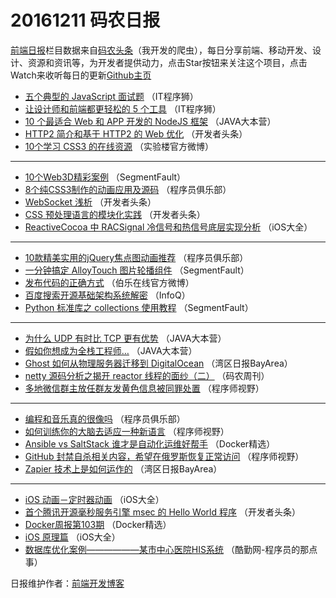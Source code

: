 # 20161211 码农日报

[前端日报](https://qdkfweb.cn/c/news)栏目数据来自[码农头条](https://toutiao.qdkfweb.cn/)（我开发的爬虫），每日分享前端、移动开发、设计、资源和资讯等，为开发者提供动力，点击Star按钮来关注这个项目，点击Watch来收听每日的更新[Github主页](https://github.com/kujian/frontendDaily)
* [五个典型的 JavaScript 面试题](https://toutiao.qdkfweb.cn/17707.html) （IT程序狮）
* [让设计师和前端都更轻松的 5 个工具](https://toutiao.qdkfweb.cn/17706.html) （IT程序狮）
* [10 个最适合 Web 和 APP 开发的 NodeJS 框架](https://toutiao.qdkfweb.cn/17730.html) （JAVA大本营）
* [HTTP2 简介和基于 HTTP2 的 Web 优化](https://toutiao.qdkfweb.cn/17743.html) （开发者头条）
* [10个学习 CSS3 的在线资源](https://toutiao.qdkfweb.cn/17719.html) （实验楼官方微博）

***
* [10个Web3D精彩案例](https://toutiao.qdkfweb.cn/17711.html) （SegmentFault）
* [8个纯CSS3制作的动画应用及源码](https://toutiao.qdkfweb.cn/17735.html) （程序员俱乐部）
* [WebSocket 浅析](https://toutiao.qdkfweb.cn/17748.html) （开发者头条）
* [CSS 预处理语言的模块化实践](https://toutiao.qdkfweb.cn/17744.html) （开发者头条）
* [ReactiveCocoa 中 RACSignal 冷信号和热信号底层实现分析](https://toutiao.qdkfweb.cn/17673.html) （iOS大全）

***
* [10款精美实用的jQuery焦点图动画推荐](https://toutiao.qdkfweb.cn/17739.html) （程序员俱乐部）
* [一分钟搞定 AlloyTouch 图片轮播组件](https://toutiao.qdkfweb.cn/17710.html) （SegmentFault）
* [发布代码的正确方式](https://toutiao.qdkfweb.cn/17804.html) （伯乐在线官方微博）
* [百度搜索开源基础架构系统解密](https://toutiao.qdkfweb.cn/17670.html) （InfoQ）
* [Python 标准库之 collections 使用教程](https://toutiao.qdkfweb.cn/17712.html) （SegmentFault）

***
* [为什么 UDP 有时比 TCP 更有优势](https://toutiao.qdkfweb.cn/17732.html) （JAVA大本营）
* [假如你想成为全栈工程师…](https://toutiao.qdkfweb.cn/17731.html) （JAVA大本营）
* [Ghost 如何从物理服务器迁移到 DigitalOcean](https://toutiao.qdkfweb.cn/17689.html) （湾区日报BayArea）
* [netty 源码分析之揭开 reactor 线程的面纱（二）](https://toutiao.qdkfweb.cn/17762.html) （码农周刊）
* [多地微信群主放任群友发黄色信息被同罪处置](https://toutiao.qdkfweb.cn/17716.html) （程序师视野）

***
* [编程和音乐真的很像吗](https://toutiao.qdkfweb.cn/17738.html) （程序员俱乐部）
* [如何训练你的大脑去适应一种新语言](https://toutiao.qdkfweb.cn/17714.html) （程序师视野）
* [Ansible vs SaltStack 谁才是自动化运维好帮手](https://toutiao.qdkfweb.cn/17672.html) （Docker精选）
* [GitHub 封禁自杀相关内容，希望在俄罗斯恢复正常访问](https://toutiao.qdkfweb.cn/17857.html) （程序师视野）
* [Zapier 技术上是如何运作的](https://toutiao.qdkfweb.cn/17694.html) （湾区日报BayArea）

***
* [iOS 动画－定时器动画](https://toutiao.qdkfweb.cn/17674.html) （iOS大全）
* [首个腾讯开源毫秒服务引擎 msec 的 Hello World 程序](https://toutiao.qdkfweb.cn/17746.html) （开发者头条）
* [Docker周报第103期](https://toutiao.qdkfweb.cn/17726.html) （Docker精选）
* [iOS 原理篇](https://toutiao.qdkfweb.cn/17675.html) （iOS大全）
* [数据库优化案例——————某市中心医院HIS系统](https://toutiao.qdkfweb.cn/17705.html) （酷勤网-程序员的那点事）

日报维护作者：[前端开发博客](https://qdkfweb.cn/) 